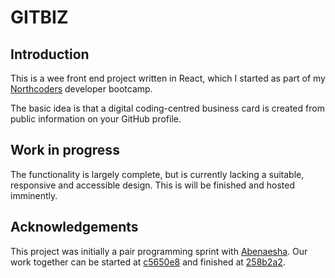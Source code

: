 # GITBIZ

## Introduction

This is a wee front end project written in React, which I started as part of my [Northcoders](https://northcoders.com/) developer bootcamp. 

The basic idea is that a digital coding-centred business card is created from public information on your GitHub profile.  

## Work in progress

The functionality is largely complete, but is currently lacking a suitable, responsive and accessible design. This is will be finished and hosted imminently. 

## Acknowledgements

This project was initially a pair programming sprint with [Abenaesha](https://github.com/abenaesha). Our work together can be started at [c5650e8](https://github.com/galambborong/gitbiz/commit/c5650e89bbc8a1953c9b794abc742c552de8cd12) and finished at [258b2a2](https://github.com/galambborong/gitbiz/commit/258b2a2e2f5efc8c9481e36893d5c70e08e72bbf).